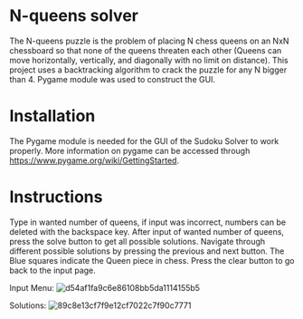 # N-queens solver
The N-queens puzzle is the problem of placing N chess queens on an NxN chessboard so that none of the queens threaten each other (Queens can move horizontally, vertically, and diagonally with no limit on distance). This project uses a backtracking algorithm to crack the puzzle for any N bigger than 4. Pygame module was used to construct the GUI.

# Installation
The Pygame module is needed for the GUI of the Sudoku Solver to work properly.
More information on pygame can be accessed through https://www.pygame.org/wiki/GettingStarted.

# Instructions
Type in wanted number of queens, if input was incorrect, numbers can be deleted with the backspace key. After input of wanted number of queens, press the solve button to get all possible solutions. Navigate through different possible solutions by pressing the previous and next button. The Blue squares indicate the Queen piece in chess. Press the clear button to go back to the input page.

Input Menu:
![d54af1fa9c6e86108bb5da1114155b5](https://user-images.githubusercontent.com/54945640/74020735-28d30080-49d5-11ea-8e6c-a440754d1b6f.png)

Solutions:
![89c8e13cf7f9e12cf7022c7f90c7771](https://user-images.githubusercontent.com/54945640/74020766-37b9b300-49d5-11ea-8698-b61428781a79.png)
